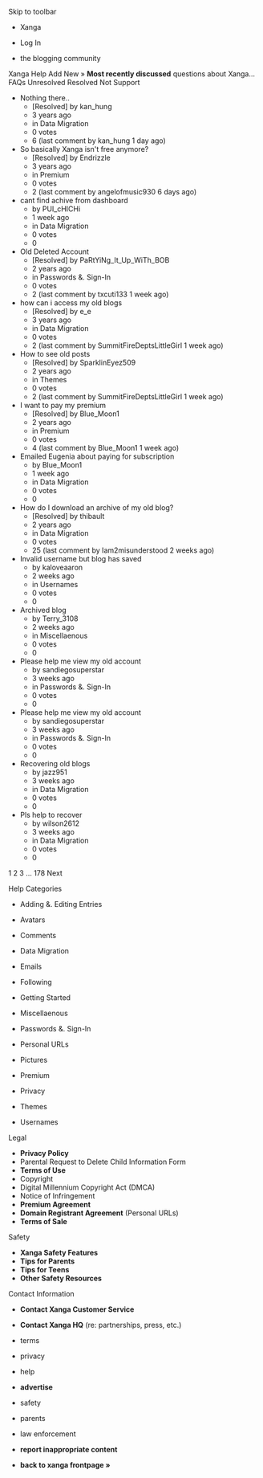 Skip to toolbar

*   Xanga

*   Log In

*   the blogging community

Xanga Help Add New » **Most recently discussed** questions about Xanga… FAQs Unresolved Resolved Not Support

*   Nothing there..
    *   \[Resolved\] by kan\_hung
    *   3 years ago
    *   in Data Migration
    *   0 votes
    *   6 (last comment by kan\_hung 1 day ago)
*   So basically Xanga isn't free anymore?
    *   \[Resolved\] by Endrizzle
    *   3 years ago
    *   in Premium
    *   0 votes
    *   2 (last comment by angelofmusic930 6 days ago)
*   cant find achive from dashboard
    *   by PUI\_cHICHi
    *   1 week ago
    *   in Data Migration
    *   0 votes
    *   0
*   Old Deleted Account
    *   \[Resolved\] by PaRtYiNg\_It\_Up\_WiTh\_BOB
    *   2 years ago
    *   in Passwords &. Sign-In
    *   0 votes
    *   2 (last comment by txcuti133 1 week ago)
*   how can i access my old blogs
    *   \[Resolved\] by e\_e
    *   3 years ago
    *   in Data Migration
    *   0 votes
    *   2 (last comment by SummitFireDeptsLittleGirl 1 week ago)
*   How to see old posts
    *   \[Resolved\] by SparklinEyez509
    *   2 years ago
    *   in Themes
    *   0 votes
    *   2 (last comment by SummitFireDeptsLittleGirl 1 week ago)
*   I want to pay my premium
    *   \[Resolved\] by Blue\_Moon1
    *   2 years ago
    *   in Premium
    *   0 votes
    *   4 (last comment by Blue\_Moon1 1 week ago)
*   Emailed Eugenia about paying for subscription
    *   by Blue\_Moon1
    *   1 week ago
    *   in Data Migration
    *   0 votes
    *   0
*   How do I download an archive of my old blog?
    *   \[Resolved\] by thibault
    *   2 years ago
    *   in Data Migration
    *   0 votes
    *   25 (last comment by Iam2misunderstood 2 weeks ago)
*   Invalid username but blog has saved
    *   by kaloveaaron
    *   2 weeks ago
    *   in Usernames
    *   0 votes
    *   0
*   Archived blog
    *   by Terry\_3108
    *   2 weeks ago
    *   in Miscellaenous
    *   0 votes
    *   0
*   Please help me view my old account
    *   by sandiegosuperstar
    *   3 weeks ago
    *   in Passwords &. Sign-In
    *   0 votes
    *   0
*   Please help me view my old account
    *   by sandiegosuperstar
    *   3 weeks ago
    *   in Passwords &. Sign-In
    *   0 votes
    *   0
*   Recovering old blogs
    *   by jazz951
    *   3 weeks ago
    *   in Data Migration
    *   0 votes
    *   0
*   Pls help to recover
    *   by wilson2612
    *   3 weeks ago
    *   in Data Migration
    *   0 votes
    *   0

1 2 3 ... 178 Next

Help Categories

*   Adding &. Editing Entries
*   Avatars
*   Comments
*   Data Migration
*   Emails
*   Following
*   Getting Started
*   Miscellaenous

*   Passwords &. Sign-In
*   Personal URLs
*   Pictures
*   Premium
*   Privacy
*   Themes
*   Usernames

Legal

*   **Privacy Policy**
*   Parental Request to Delete Child Information Form
*   **Terms of Use**
*   Copyright
*   Digital Millennium Copyright Act (DMCA)
*   Notice of Infringement
*   **Premium Agreement**
*   **Domain Registrant Agreement** (Personal URLs)
*   **Terms of Sale**

Safety

*   **Xanga Safety Features**
*   **Tips for Parents**
*   **Tips for Teens**
*   **Other Safety Resources**

Contact Information

*   **Contact Xanga Customer Service**
*   **Contact Xanga HQ** (re: partnerships, press, etc.)

*   terms
*   privacy
*   help
*   **advertise**

*   safety
*   parents
*   law enforcement
*   **report inappropriate content**

*   **back to xanga frontpage »**